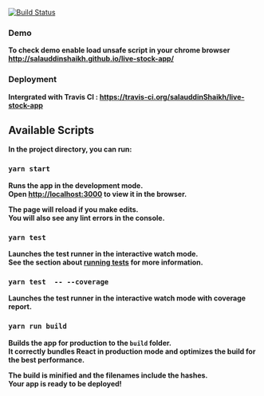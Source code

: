 [![Build Status](https://api.travis-ci.org/salauddinShaikh/live-stock-app.svg?branch=master)](https://api.travis-ci.org/salauddinShaikh/live-stock-app)

### Demo
<b>To check demo enable load unsafe script in your chrome browser<b><br>
http://salauddinshaikh.github.io/live-stock-app/

### Deployment

Intergrated with Travis CI : https://travis-ci.org/salauddinShaikh/live-stock-app

## Available Scripts

In the project directory, you can run:

### `yarn start`

Runs the app in the development mode.<br>
Open [http://localhost:3000](http://localhost:3000) to view it in the browser.

The page will reload if you make edits.<br>
You will also see any lint errors in the console.

### `yarn test`

Launches the test runner in the interactive watch mode.<br>
See the section about [running tests](https://facebook.github.io/create-react-app/docs/running-tests) for more information.

### `yarn test  -- --coverage`

Launches the test runner in the interactive watch mode with coverage report.<br>

### `yarn run build`

Builds the app for production to the `build` folder.<br>
It correctly bundles React in production mode and optimizes the build for the best performance.

The build is minified and the filenames include the hashes.<br>
Your app is ready to be deployed!


